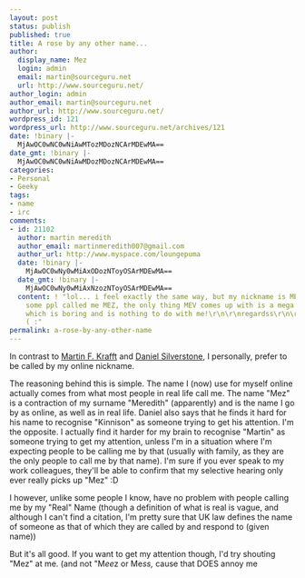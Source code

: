 ```yaml
---
layout: post
status: publish
published: true
title: A rose by any other name...
author:
  display_name: Mez
  login: admin
  email: martin@sourceguru.net
  url: http://www.sourceguru.net/
author_login: admin
author_email: martin@sourceguru.net
author_url: http://www.sourceguru.net/
wordpress_id: 121
wordpress_url: http://www.sourceguru.net/archives/121
date: !binary |-
  MjAwOC0wNC0wNiAwMTozMDozNCArMDEwMA==
date_gmt: !binary |-
  MjAwOC0wNC0wNiAwMDozMDozNCArMDEwMA==
categories:
- Personal
- Geeky
tags:
- name
- irc
comments:
- id: 21102
  author: martin meredith
  author_email: martinmeredith007@gmail.com
  author_url: http://www.myspace.com/loungepuma
  date: !binary |-
    MjAwOC0wNy0wMiAxODozNToyOSArMDEwMA==
  date_gmt: !binary |-
    MjAwOC0wNy0wMiAxNzozNToyOSArMDEwMA==
  content: ! "lol... i feel exactly the same way, but my nickname is MEV! although
    some ppl called me MEZ, the only thing MEV comes up with is a mega electron volt,
    which is boring and is nothing to do with me!\r\n\r\nregardss\r\n\r\nM Meredith
    ( :"
permalink: a-rose-by-any-other-name
---
```

<p>In contrast to <a href="http://madduck.net/blog/2008.04.04:nicknames/">Martin F. Krafft</a> and <a href="http://blog.digital-scurf.org/2008/04/04#hello-my-name-is">Daniel Silverstone</a>, I personally, prefer to be called by my online nickname.</p>
<p>The reasoning behind this is simple. The name I (now) use for myself online actually comes from what most people in real life call me. The name "Mez" is a contraction of my surname "Meredith" (apparently) and is the name I go by as online, as well as in real life. Daniel also says that he finds it hard for his name to recognise "Kinnison" as someone trying to get his attention. I'm the opposite. I actually find it harder for my brain to recognise "Martin" as someone trying to get my attention, unless I'm in a situation where I'm expecting people to be calling me by that (usually with family, as they are the only people to call me by that name). I'm sure if you ever speak to my work colleagues, they'll be able to confirm that my selective hearing only ever really picks up "Mez" :D</p>
<p>I however, unlike some people I know, have no problem with people calling me by my "Real" Name (though a definition of what is real is vague, and although I can't find a citation, I'm pretty sure that UK law defines the name of someone as that of which they are called by and respond to (given name))</p>
<p>But it's all good. If you want to get my attention though, I'd try shouting "Mez" at me. (and not "M<em>ee</em>z or Me<em>ss,</em> cause that DOES annoy me</p>
